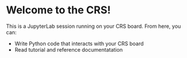 # Welcome to the CRS!

This is a JupyterLab session running on your CRS board. From here, you can:

* Write Python code that interacts with your CRS board
* Read tutorial and reference documentatation
